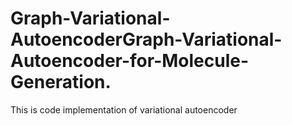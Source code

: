 # Graph-Variational-AutoencoderGraph-Variational-Autoencoder-for-Molecule-Generation.
This is code implementation of variational autoencoder 
